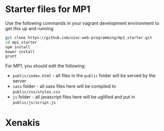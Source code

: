 # Starter files for MP1
Use the following commands in your vagrant development environment to get this up and running
```bash
git clone https://github.com/uiuc-web-programming/mp1_starter.git
cd mp1_starter
npm install
bower install
grunt
```

For MP1, you should edit the following:
- `public/index.html` - all files in the `public` folder will be served by the server
- `sass` folder - all sass files here will be compiled to `public/css/styles.css`
- `js` folder - all javascript files here will be uglified and put in `public/js/script.js`
# Xenakis
